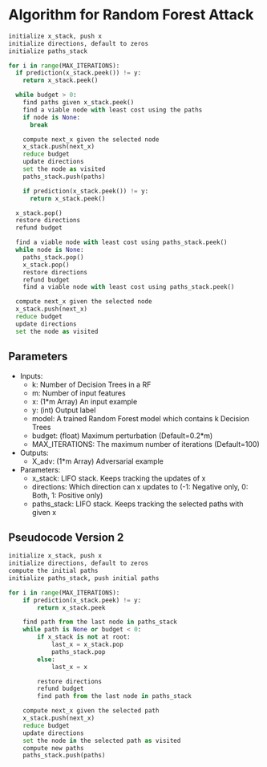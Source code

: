 # Algorithm for Random Forest Attack

```python
initialize x_stack, push x
initialize directions, default to zeros
initialize paths_stack

for i in range(MAX_ITERATIONS):
  if prediction(x_stack.peek()) != y:
    return x_stack.peek()

  while budget > 0:
    find paths given x_stack.peek()
    find a viable node with least cost using the paths
    if node is None:
      break

    compute next_x given the selected node
    x_stack.push(next_x)
    reduce budget
    update directions
    set the node as visited
    paths_stack.push(paths)

    if prediction(x_stack.peek()) != y:
      return x_stack.peek()

  x_stack.pop()
  restore directions
  refund budget

  find a viable node with least cost using paths_stack.peek()
  while node is None:
    paths_stack.pop()
    x_stack.pop()
    restore directions
    refund budget
    find a viable node with least cost using paths_stack.peek()

  compute next_x given the selected node
  x_stack.push(next_x)
  reduce budget
  update directions
  set the node as visited
```

## Parameters

- Inputs:
  - k: Number of Decision Trees in a RF
  - m: Number of input features
  - x: (1\*m Array) An input example
  - y: (int) Output label
  - model: A trained Random Forest model which contains k Decision Trees
  - budget: (float) Maximum perturbation (Default=0.2\*m)
  - MAX_ITERATIONS: The maximum number of iterations (Default=100)
- Outputs:
  - X_adv: (1\*m Array) Adversarial example
- Parameters:
  - x_stack: LIFO stack. Keeps tracking the updates of x
  - directions: Which direction can x updates to (-1: Negative only, 0: Both, 1: Positive only)
  - paths_stack: LIFO stack. Keeps tracking the selected paths with given x

## Pseudocode Version 2

```python
initialize x_stack, push x
initialize directions, default to zeros
compute the initial paths
initialize paths_stack, push initial paths

for i in range(MAX_ITERATIONS):
    if prediction(x_stack.peek) != y:
        return x_stack.peek

    find path from the last node in paths_stack
    while path is None or budget < 0:
        if x_stack is not at root:
            last_x = x_stack.pop
            paths_stack.pop
        else:
            last_x = x

        restore directions
        refund budget
        find path from the last node in paths_stack

    compute next_x given the selected path
    x_stack.push(next_x)
    reduce budget
    update directions
    set the node in the selected path as visited
    compute new paths
    paths_stack.push(paths)
```
